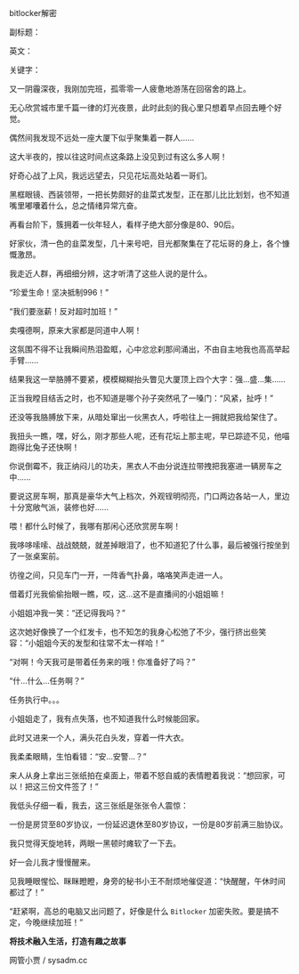 bitlocker解密

副标题：

英文：

关键字：



又一阴霾深夜，我刚加完班，孤零零一人疲惫地游荡在回宿舍的路上。

无心欣赏城市里千篇一律的灯光夜景，此时此刻的我心里只想着早点回去睡个好觉。

偶然间我发现不远处一座大厦下似乎聚集着一群人......



这大半夜的，按以往这时间点这条路上没见到过有这么多人啊！

好奇心战了上风，我远远望去，只见花坛高处站着一哥们。

黑框眼镜、西装领带，一把长势颇好的韭菜式发型，正在那儿比比划划，也不知道嘴里嘟囔着什么，总之情绪异常亢奋。

再看台阶下，簇拥着一伙年轻人，看样子绝大部分像是80、90后。

好家伙，清一色的韭菜发型，几十来号吧，目光都聚集在了花坛哥的身上，各个慷慨激昂。

我走近人群，再细细分辨，这才听清了这些人说的是什么。

“珍爱生命！坚决抵制996！”

“我们要涨薪！反对超时加班！”



卖嘎德啊，原来大家都是同道中人啊！

这氛围不得不让我瞬间热泪盈眶，心中忿忿刹那间涌出，不由自主地我也高高举起手臂......

结果我这一举胳膊不要紧，模模糊糊抬头瞥见大厦顶上四个大字：强...盛...集......



正当我瞠目结舌之时，也不知道是哪个孙子突然吼了一嗓门：“风紧，扯呼！”

还没等我胳膊放下来，从暗处窜出一伙黑衣人，呼啦往上一拥就把我给架住了。

我扭头一瞧，嘿，好么，刚才那些人呢，还有花坛上那主呢，早已踪迹不见，他喵跑得比兔子还快啊！

你说倒霉不，我正纳闷儿的功夫，黑衣人不由分说连拉带拽把我塞进一辆房车之中......



要说这房车啊，那真是豪华大气上档次，外观锃明彻亮，门口两边各站一人，里边十分宽敞气派，装修也好......

喂！都什么时候了，我哪有那闲心还欣赏房车啊！

我哆哆嗦嗦、战战兢兢，就差掉眼泪了，也不知道犯了什么事，最后被强行按坐到了一张桌案前。



彷徨之间，只见车门一开，一阵香气扑鼻，咯咯笑声走进一人。

借着灯光我偷偷抬眼一瞧，哎，这...这不是直播间的小姐姐嘛！

小姐姐冲我一笑：“还记得我吗？”

这次她好像换了一个红发卡，也不知怎的我身心松弛了不少，强行挤出些笑容：“小姐姐今天的发型和往常不太一样哈！”

“对啊！今天我可是带着任务来的哦！你准备好了吗？”

“什...什么...任务啊？”





任务执行中。。。







小姐姐走了，我有点失落，也不知道我什么时候能回家。

此时又进来一个人，满头花白头发，穿着一件大衣。

我柔柔眼睛，生怕看错：“安...安警...？”

来人从身上拿出三张纸拍在桌面上，带着不怒自威的表情瞪着我说：“想回家，可以！把这三份文件签了！”

我低头仔细一看，我去，这三张纸是张张令人震惊：

一份是房贷至80岁协议，一份延迟退休至80岁协议，一份是80岁前满三胎协议。

我只觉得天旋地转，两眼一黑顿时瘫软了一下去。



好一会儿我才慢慢醒来。

见我睡眼惺忪、眯眯瞪瞪，身旁的秘书小王不耐烦地催促道：“快醒醒，午休时间都过了！”

“赶紧啊，高总的电脑又出问题了，好像是什么 `Bitlocker` 加密失败。要是搞不定，今晚继续加班！”







**将技术融入生活，打造有趣之故事**

网管小贾 / sysadm.cc







